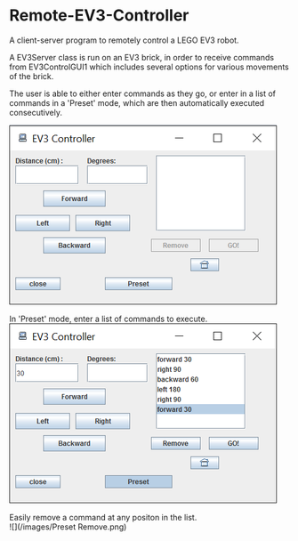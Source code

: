 # Remote-EV3-Controller
A client-server program to remotely control a LEGO EV3 robot.

A EV3Server class is run on an EV3 brick, in order to receive commands from EV3ControlGUI1 which includes 
several options for various movements of the brick.

The user is able to either enter commands as they go, or enter in a list of commands in a 'Preset' mode,
which are then automatically executed consecutively.

![](/images/Interface1.png)

In 'Preset' mode, enter a list of commands to execute.
<br>
![](/images/Preset1.png)

Easily remove a command at any positon in the list.
<br>
![](/images/Preset Remove.png)
